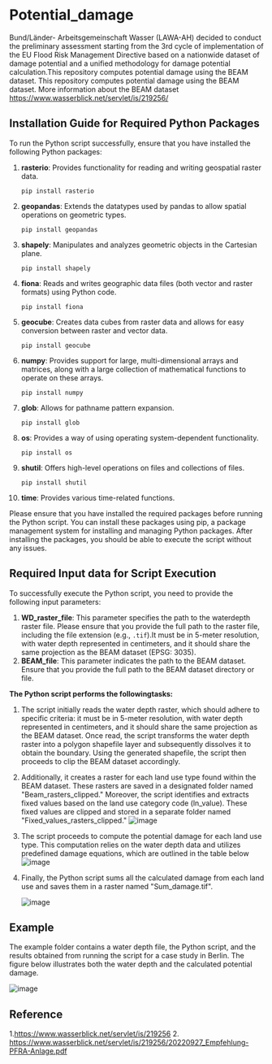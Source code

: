 # Potential_damage
Bund/Länder- Arbeitsgemeinschaft Wasser (LAWA-AH) decided to conduct the preliminary assessment starting from the 3rd cycle of implementation of the EU Flood Risk Management Directive based on a nationwide dataset of damage potential and a unified methodology for damage potential calculation.This repository computes potential damage using the BEAM dataset. This repository computes potential damage using the BEAM dataset. More information about the BEAM dataset https://www.wasserblick.net/servlet/is/219256/

## Installation Guide for Required Python Packages

To run the Python script successfully, ensure that you have installed the following Python packages:

1. **rasterio**: Provides functionality for reading and writing geospatial raster data.
    ```
    pip install rasterio
    ```

2. **geopandas**: Extends the datatypes used by pandas to allow spatial operations on geometric types.
    ```
    pip install geopandas
    ```

3. **shapely**: Manipulates and analyzes geometric objects in the Cartesian plane.
    ```
    pip install shapely
    ```

4. **fiona**: Reads and writes geographic data files (both vector and raster formats) using Python code.
    ```
    pip install fiona
    ```

5. **geocube**: Creates data cubes from raster data and allows for easy conversion between raster and vector data.
    ```
    pip install geocube
    ```

6. **numpy**: Provides support for large, multi-dimensional arrays and matrices, along with a large collection of mathematical functions to operate on these arrays.
    ```
    pip install numpy
    ```


7. **glob**: Allows for pathname pattern expansion.
    ```
    pip install glob
    ```

8. **os**: Provides a way of using operating system-dependent functionality.
    ```
    pip install os
    ```

9. **shutil**: Offers high-level operations on files and collections of files.
    ```
    pip install shutil
    ```

10. **time**: Provides various time-related functions.

Please ensure that you have installed the required packages before running the Python script. You can install these packages using pip, a package management system for installing and managing Python packages. After installing the packages, you should be able to execute the script without any issues.




## Required Input data for Script Execution

To successfully execute the Python script, you need to provide the following input parameters:

1. **WD_raster_file**: This parameter specifies the path to the waterdepth raster file. Please ensure that you provide the full path to the raster file, including the file extension (e.g., `.tif`).It must be in 5-meter resolution, with water depth represented in centimeters, and it should share the same projection as the BEAM dataset (EPSG: 3035).
2. **BEAM_file**: This parameter indicates the path to the BEAM dataset. Ensure that you provide the full path to the BEAM dataset directory or file.


**The Python script performs the followingtasks:**
1. The script initially reads the water depth raster, which should adhere to specific criteria: it must be in 5-meter resolution, with water depth represented in centimeters, and it should share the same projection as the BEAM dataset. Once read, the script transforms the water depth raster into a polygon shapefile layer and subsequently dissolves it to obtain the boundary. Using the generated shapefile, the script then proceeds to clip the BEAM dataset accordingly.
2. Additionally, it creates a raster for each land use type found within the BEAM dataset. These rasters are saved in a designated folder named "Beam_rasters_clipped." Moreover, the script identifies and extracts fixed values based on the land use category code (ln_value). These fixed values are clipped and stored in a separate folder named "Fixed_values_rasters_clipped."
   ![image](https://github.com/omarseleem92/Potential_damage/assets/57235564/140261e8-bf70-4ed6-8eb7-26ac29088595)

4. The script proceeds to compute the potential damage for each land use type. This computation relies on the water depth data and utilizes predefined damage equations, which are outlined in the table below
   ![image](https://github.com/omarseleem92/Potential_damage/assets/57235564/161616a2-faff-448b-97c2-a803190d2558)

6. Finally, the Python script sums all the calculated damage from each land use and saves them in a raster named "Sum_damage.tif".

   ![image](https://github.com/omarseleem92/Potential_damage/assets/57235564/66058589-62dd-45cc-943e-df5d99346777)


## Example

The example folder contains a water depth file, the Python script, and the results obtained from running the script for a case study in Berlin. The figure below illustrates both the water depth and the calculated potential damage.

![image](https://github.com/omarseleem92/Potential_damage/assets/57235564/86995303-7f9e-4ecb-a6e8-b940e76a25c9)

## Reference
1.https://www.wasserblick.net/servlet/is/219256
2. https://www.wasserblick.net/servlet/is/219256/20220927_Empfehlung-PFRA-Anlage.pdf

